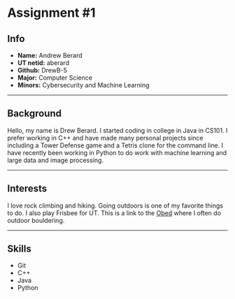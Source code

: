 # Assignment #1

## Info
- **Name:** Andrew Berard
- **UT netid:** aberard
- **Github:** DrewB-5
- **Major:** Computer Science
- **Minors:** Cybersecurity and Machine Learning 

---

## Background
Hello, my name is Drew Berard. I started coding in college in Java in CS101. I prefer working in C++ and have made many personal projects since including a Tower Defense game and a Tetris clone for the command line. I have recently been working in Python to do work with machine learning and large data and image processing.

---

## Interests
I love rock climbing and hiking. Going outdoors is one of my favorite things to do. I also play Frisbee for UT. This is a link to the [Obed](https://www.mountainproject.com/area/105891970/obed-clear-creek) where I often do outdoor bouldering.

---

## Skills
- Git
- C++
- Java
- Python
